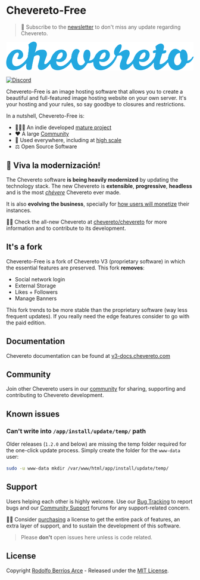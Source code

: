 # Chevereto-Free

> 🔔 Subscribe to the [newsletter](https://newsletter.chevereto.com/subscription?f=PmL892XuTdfErVq763PCycJQrrnQgNmDybvvbXt7hbfEtgCJrjxKnBK4i9LmtXEOfM7MQBwP36vhsCGYOogbSIfBYw) to don't miss any update regarding Chevereto.

![Chevereto](content/images/system/default/logo.svg)

[![Discord](https://img.shields.io/discord/759137550312407050?style=flat-square)](https://chv.to/discord)

Chevereto-Free is an image hosting software that allows you to create a beautiful and full-featured image hosting website on your own server. It's your hosting and your rules, so say goodbye to closures and restrictions.

In a nutshell, Chevereto-Free is:

- 👨🏾‍💻 An indie developed [mature project](https://github.com/chevereto/chevereto#history)
- ❤ A large [Community](https://chevereto.com/community/)
- 🤯 Used everywhere, including at [high scale](https://github.com/chevereto/chevereto#-powered-by-chevereto)
- ⚖ Open Source Software

## 🤯 Viva la modernización!

The Chevereto software **is being heavily modernized** by updating the technology stack. The new Chevereto is **extensible**, **progressive**, **headless** and is the most [_chévere_](https://chevere.org/get-started/#name-meaning) Chevereto ever made.

It is also **evolving the business**, specially for [how users will monetize](https://rodolfo.is/2021/01/20/thoughts-on-monetize-chevereto-installations/) their instances.

👍🏾 Check the all-new Chevereto at [chevereto/chevereto](https://github.com/chevereto/chevereto) for more information and to contribute to its development.

## It's a fork

Chevereto-Free is a fork of Chevereto V3 (proprietary software) in which the essential features are preserved. This fork **removes**:

- Social network login
- External Storage
- Likes + Followers
- Manage Banners

This fork trends to be more stable than the proprietary software (way less frequent updates). If you really need the edge features consider to go with the paid edition.

## Documentation

Chevereto documentation can be found at [v3-docs.chevereto.com](https://v3-docs.chevereto.com/)


## Community

Join other Chevereto users in our [community](https://chevereto.com/community/) for sharing, supporting and contributing to Chevereto development.

## Known issues

### Can't write into `/app/install/update/temp/` path

Older releases (`1.2.0` and below) are missing the temp folder required for the one-click update process. Simply create the folder for the `www-data` user:

```sh
sudo -u www-data mkdir /var/www/html/app/install/update/temp/
```

## Support

Users helping each other is highly welcome. Use our [Bug Tracking](https://chevereto.com/bug-tracking) to report bugs and our [Community Support](https://chevereto.com/community-support) forums for any support-related concern.

👍🏾 Consider [purchasing](https://chevereto.com/pricing) a license to get the entire pack of features, an extra layer of support, and to sustain the development of this software.

> Please **don't** open issues here unless is code related.

## License

Copyright [Rodolfo Berríos Arce](http://rodolfoberrios.com) - Released under the [MIT License](LICENSE).
